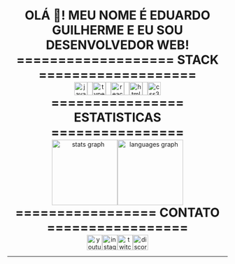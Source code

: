 <h1 align="center" style="margin: 0;">OLÁ 👋! MEU NOME É EDUARDO GUILHERME E EU SOU DESENVOLVEDOR WEB!</h1>

<h1 align="center" style="margin: 0;">=================== STACK ===================</h1>
<div align="center" style="display: flex; justify-content: center;">
  <img src="https://cdn.jsdelivr.net/gh/devicons/devicon/icons/javascript/javascript-original.svg" height="30" alt="javascript logo" style="margin: 0; border: none;" />
  <img width="12" />
  <img src="https://cdn.jsdelivr.net/gh/devicons/devicon/icons/typescript/typescript-original.svg" height="30" alt="typescript logo" style="margin: 0; border: none;" />
  <img width="12" />
  <img src="https://cdn.jsdelivr.net/gh/devicons/devicon/icons/react/react-original.svg" height="30" alt="react logo" style="margin: 0; border: none;" />
  <img width="12" />
  <img src="https://cdn.jsdelivr.net/gh/devicons/devicon/icons/html5/html5-original.svg" height="30" alt="html5 logo" style="margin: 0; border: none;" />
  <img width="12" />
  <img src="https://cdn.jsdelivr.net/gh/devicons/devicon/icons/css3/css3-original.svg" height="30" alt="css3 logo" style="margin: 0; border: none;" />
</div>

<h1 align="center" style="margin: 0;">================ ESTATISTICAS ================</h1>
<div align="center" style="display: flex; justify-content: center;">
  <img src="https://github-readme-stats.vercel.app/api?username=egoficial&hide_title=false&hide_rank=false&show_icons=true&include_all_commits=true&count_private=true&disable_animations=false&theme=dark&locale=pt-br&hide_border=false" height="150" alt="stats graph" style="margin: 0; border: none;" />
  <img src="https://github-readme-stats.vercel.app/api/top-langs?username=egoficial&locale=pt-br&hide_title=false&layout=compact&card_width=320&langs_count=5&theme=dark&hide_border=false" height="150" alt="languages graph" style="margin: 0; border: none;" />
</div>

<h1 align="center" style="margin: 0;">================= CONTATO =================</h1>
<div align="center" style="display: flex; justify-content: center;">
  <a href="https://www.youtube.com" target="_blank" style="text-decoration: none;">
    <img src="https://img.shields.io/static/v1?message=Youtube&logo=youtube&label=&color=FF0000&logoColor=white&labelColor=&style=for-the-badge" height="35" alt="youtube logo" style="margin: 0; border: none;" />
  </a>
  <a href="https://www.instagram.com/insta.eg_/" target="_blank" style="text-decoration: none;">
    <img src="https://img.shields.io/static/v1?message=Instagram&logo=instagram&label=&color=E4405F&logoColor=white&labelColor=&style=for-the-badge" height="35" alt="instagram logo" style="margin: 0; border: none;" />
  </a>
  <a href="https://www.twitch.tv" target="_blank" style="text-decoration: none;">
    <img src="https://img.shields.io/static/v1?message=Twitch&logo=twitch&label=&color=9146FF&logoColor=white&labelColor=&style=for-the-badge" height="35" alt="twitch logo" style="margin: 0; border: none;" />
  </a>
  <a href="https://discord.com" target="_blank" style="text-decoration: none;">
    <img src="https://img.shields.io/static/v1?message=Discord&logo=discord&label=&color=7289DA&logoColor=white&labelColor=&style=for-the-badge" height="35" alt="discord logo" style="margin: 0; border: none;" />
  </a>
</div>

---
